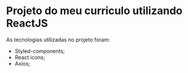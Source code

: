 # Projeto do meu curriculo utilizando ReactJS

As tecnologias utilizadas no projeto foram:

- Styled-components;
- React icons;
- Axios;